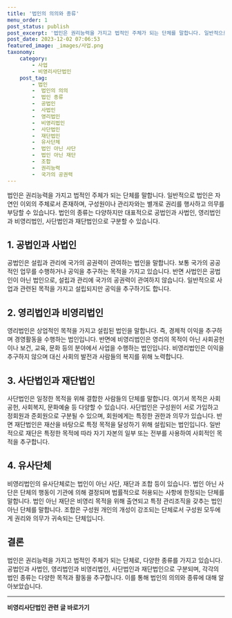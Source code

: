 ```yaml
---
title: '법인의 의의와 종류'
menu_order: 1
post_status: publish
post_excerpt: '법인은 권리능력을 가지고 법적인 주체가 되는 단체를 말합니다. 일반적으로 법인은 자연인 이외의 주체로서 존재하며, 구성원이나 관리자와는 별개로 권리를 행사하고 의무를 부담할 수 있습니다. 법인의 종류는 다양하지만 대표적으로 공법인과 사법인, 영리법인과 비영리법인, 사단법인과 재단법인으로 구분할 수 있습니다.'
post_date: 2023-12-02 07:06:53
featured_image: _images/사업.png
taxonomy:
    category:
        - 사업
        - 비영리사단법인
    post_tag:
        - 법인
        -  법인의 의의
        -  법인 종류
        -  공법인
        -  사법인
        -  영리법인
        -  비영리법인
        -  사단법인
        -  재단법인
        -  유사단체
        -  법인 아닌 사단
        -  법인 아닌 재단
        -  조합
        -  권리능력
        -  국가의 공권력
---
```



법인은 권리능력을 가지고 법적인 주체가 되는 단체를 말합니다. 일반적으로 법인은 자연인 이외의 주체로서 존재하며, 구성원이나 관리자와는 별개로 권리를 행사하고 의무를 부담할 수 있습니다. 법인의 종류는 다양하지만 대표적으로 공법인과 사법인, 영리법인과 비영리법인, 사단법인과 재단법인으로 구분할 수 있습니다.

## 1. 공법인과 사법인

공법인은 설립과 관리에 국가의 공권력이 관여하는 법인을 말합니다. 보통 국가의 공공적인 업무를 수행하거나 공익을 추구하는 목적을 가지고 있습니다. 반면 사법인은 공법인이 아닌 법인으로, 설립과 관리에 국가의 공권력이 관여하지 않습니다. 일반적으로 사업과 관련된 목적을 가지고 설립되지만 공익을 추구하기도 합니다.

## 2. 영리법인과 비영리법인

영리법인은 상업적인 목적을 가지고 설립된 법인을 말합니다. 즉, 경제적 이익을 추구하며 경영활동을 수행하는 법인입니다. 반면에 비영리법인은 영리의 목적이 아닌 사회공헌이나 보건, 교육, 문화 등의 분야에서 사업을 수행하는 법인입니다. 비영리법인은 이익을 추구하지 않으며 대신 사회의 발전과 사람들의 복지를 위해 노력합니다.

## 3. 사단법인과 재단법인

사단법인은 일정한 목적을 위해 결합한 사람들의 단체를 말합니다. 여기서 목적은 사회공헌, 사회복지, 문화예술 등 다양할 수 있습니다. 사단법인은 구성원이 서로 가입하고 정회원과 준회원으로 구분될 수 있으며, 회원에게는 특정한 권한과 의무가 있습니다. 반면 재단법인은 재산을 바탕으로 특정 목적을 달성하기 위해 설립되는 법인입니다. 일반적으로 재단은 특정한 목적에 따라 자기 자본의 일부 또는 전부를 사용하여 사회적인 목적을 추구합니다.

## 4. 유사단체

비영리법인의 유사단체로는 법인이 아닌 사단, 재단과 조합 등이 있습니다. 법인 아닌 사단은 단체의 행동이 기관에 의해 결정되며 법률적으로 허용되는 사항에 한정되는 단체를 말합니다. 법인 아닌 재단은 비영리 목적을 위해 출연되고 특정 관리조직을 갖추는 법인 아닌 단체를 말합니다. 조합은 구성원 개인의 개성이 강조되는 단체로서 구성원 모두에게 권리와 의무가 귀속되는 단체입니다.

## 결론

법인은 권리능력을 가지고 법적인 주체가 되는 단체로, 다양한 종류를 가지고 있습니다. 공법인과 사법인, 영리법인과 비영리법인, 사단법인과 재단법인으로 구분되며, 각각의 법인 종류는 다양한 목적과 활동을 추구합니다. 이를 통해 법인의 의의와 종류에 대해 알아보았습니다.
<!-- wp:separator -->
<hr class="wp-block-separator has-alpha-channel-opacity"/>
<!-- /wp:separator -->

<!-- wp:group {"backgroundColor":"base","layout":{"type":"constrained"}} -->
<div class="wp-block-group has-base-background-color has-background"><!-- wp:paragraph {"align":"center","fontSize":"medium"} -->
<p class="has-text-align-center has-large-font-size"><strong>비영리사단법인 관련 글 바로가기</strong></p>
<!-- /wp:paragraph -->


<!-- wp:latest-posts
{"categories":[{"id":27276,"count":19,"description":"","link":"https://uknowlaw.com/category/%eb%b9%84%ec%98%81%eb%a6%ac%ec%82%ac%eb%8b%a8%eb%b2%95%ec%9d%b8/","name":"비영리사단법인","slug":"비영리사단법인","taxonomy":"category","parent":0,"meta":[],"_links":{"self":[{"href":"https://uknowlaw.com/wp-json/wp/v2/categories/27276"}],"collection":[{"href":"https://uknowlaw.com/wp-json/wp/v2/categories"}],"about":[{"href":"https://uknowlaw.com/wp-json/wp/v2/taxonomies/category"}],"wp:post_type":[{"href":"https://uknowlaw.com/wp-json/wp/v2/posts?categories=27276"}],"curies":[{"name":"wp","href":"https://api.w.org/{rel}","templated":true}]}}],"postsToShow":100,"excerptLength":28,"postLayout":"grid","columns":2,"featuredImageAlign":"left","featuredImageSizeSlug":"large","fontSize":"small"} /--></div>
<!-- /wp:group -->